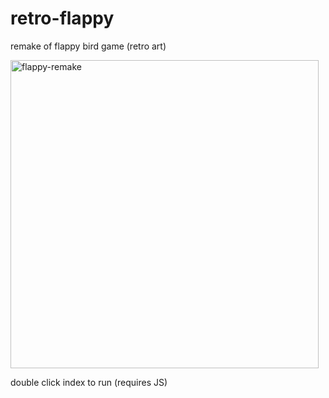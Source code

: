 # retro-flappy
remake of flappy bird game (retro art)

<img width="493" alt="flappy-remake" src="https://user-images.githubusercontent.com/26318217/141381782-fa994428-d0e8-40d8-a98f-dd98e196eee0.png">

double click index to run (requires JS)
